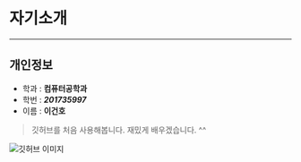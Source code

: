 # 자기소개 
***  
## 개인정보  
* 학과 : **컴퓨터공학과**
* 학번 : ***201735997***
* 이름 : **이건호**

>깃허브를 처음 사용해봅니다. 재밌게 배우겠습니다. ^^

![깃허브 이미지](https://media.wired.com/photos/5b36a5b6e237e87ce9592b8e/master/w_825,c_limit/Github-Microsoft-BIZ-FINAL.jpg)
